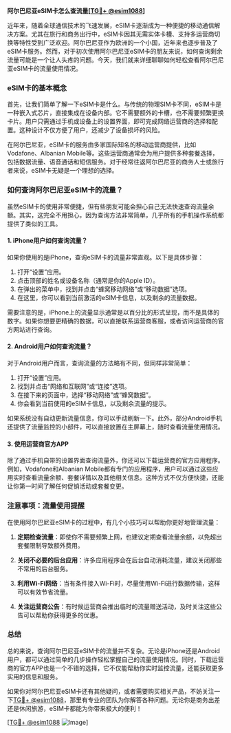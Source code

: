 **阿尔巴尼亚eSIM卡怎么查流量[[TG💪+ @esim1088](https://t.me/s/esim1088)]**

近年来，随着全球通信技术的飞速发展，eSIM卡逐渐成为一种便捷的移动通信解决方案。尤其在旅行和商务出行中，eSIM卡因其无需实体卡槽、支持多运营商切换等特性受到广泛欢迎。阿尔巴尼亚作为欧洲的一个小国，近年来也逐步普及了eSIM卡服务。然而，对于初次使用阿尔巴尼亚eSIM卡的朋友来说，如何查询剩余流量可能是一个让人头疼的问题。今天，我们就来详细聊聊如何轻松查看阿尔巴尼亚eSIM卡的流量使用情况。

### eSIM卡的基本概念

首先，让我们简单了解一下eSIM卡是什么。与传统的物理SIM卡不同，eSIM卡是一种嵌入式芯片，直接集成在设备内部。它不需要额外的卡槽，也不需要频繁更换卡片。用户只需通过手机或设备上的设置界面，即可完成网络运营商的选择和配置。这种设计不仅方便了用户，还减少了设备损坏的风险。

在阿尔巴尼亚，eSIM卡的服务由多家国际知名的移动运营商提供，比如Vodafone、Albanian Mobile等。这些运营商通常会为用户提供多种套餐选择，包括数据流量、语音通话和短信服务。对于经常往返阿尔巴尼亚的商务人士或旅行者来说，eSIM卡无疑是一个理想的选择。

### 如何查询阿尔巴尼亚eSIM卡的流量？

虽然eSIM卡的使用非常便捷，但有些朋友可能会担心自己无法快速查询流量余额。其实，这完全不用担心，因为查询方法非常简单，几乎所有的手机操作系统都提供了类似的工具。

#### 1. iPhone用户如何查询流量？

如果你使用的是iPhone，查询eSIM卡的流量非常直观。以下是具体步骤：

1. 打开“设置”应用。
2. 点击顶部的姓名或设备名称（通常是你的Apple ID）。
3. 在弹出的菜单中，找到并点击“蜂窝移动网络”或“移动数据”选项。
4. 在这里，你可以看到当前激活的eSIM卡信息，以及剩余的流量数据。

需要注意的是，iPhone上的流量显示通常是以百分比的形式呈现，而不是具体的数字。如果你想要更精确的数据，可以直接联系运营商客服，或者访问运营商的官方网站进行查询。

#### 2. Android用户如何查询流量？

对于Android用户而言，查询流量的方法略有不同，但同样非常简单：

1. 打开“设置”应用。
2. 找到并点击“网络和互联网”或“连接”选项。
3. 在接下来的页面中，选择“移动网络”或“蜂窝数据”。
4. 你会看到当前使用的eSIM卡信息，以及剩余流量的提示。

如果系统没有自动更新流量信息，你可以手动刷新一下。此外，部分Android手机还提供了流量监控的小部件，可以直接放置在主屏幕上，随时查看流量使用情况。

#### 3. 使用运营商官方APP

除了通过手机自带的设置界面查询流量外，你还可以下载运营商的官方应用程序。例如，Vodafone和Albanian Mobile都有专门的应用程序，用户可以通过这些应用实时查看流量余额、套餐详情以及其他相关信息。这种方式不仅方便快捷，还能让你第一时间了解任何促销活动或套餐变更。

### 注意事项：流量使用提醒

在使用阿尔巴尼亚eSIM卡的过程中，有几个小技巧可以帮助你更好地管理流量：

1. **定期检查流量**：即使你不需要频繁上网，也建议定期查看流量余额，以免超出套餐限制导致额外费用。
   
2. **关闭不必要的后台应用**：许多应用程序会在后台自动消耗流量，建议关闭那些不常用的后台服务。

3. **利用Wi-Fi网络**：当有条件接入Wi-Fi时，尽量使用Wi-Fi进行数据传输，这样可以有效节省流量。

4. **关注运营商公告**：有时候运营商会推出临时的流量赠送活动，及时关注这些公告可以帮助你获得更多的优惠。

### 总结

总的来说，查询阿尔巴尼亚eSIM卡的流量并不复杂。无论是iPhone还是Android用户，都可以通过简单的几步操作轻松掌握自己的流量使用情况。同时，下载运营商的官方APP也是一个不错的选择，它不仅能帮助你实时监控流量，还能获取更多实用的信息和服务。

如果你对阿尔巴尼亚eSIM卡还有其他疑问，或者需要购买相关产品，不妨关注一下[TG💪+ @esim1088](https://t.me/s/esim1088)，那里有专业的团队为你解答各种问题。无论你是商务出差还是休闲旅游，eSIM卡都能为你带来极大的便利！

[[TG💪+ @esim1088](https://t.me/s/esim1088) ![Image](https://i.postimg.cc/4NQfJmqS/Snipaste-2025-05-13-00-14-12.png)]